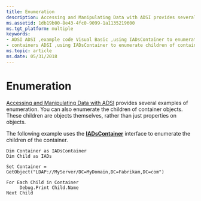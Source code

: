 ```yaml
---
title: Enumeration
description: Accessing and Manipulating Data with ADSI provides several examples of enumeration. You can also enumerate the children of container objects. These children are objects themselves, rather than just properties on objects.
ms.assetid: 1db19b00-8e43-4fc0-9099-1a1135219600
ms.tgt_platform: multiple
keywords:
- ADSI ADSI ,example code Visual Basic ,using IADsContainer to enumerate objects
- containers ADSI ,using IADsContainer to enumerate children of container
ms.topic: article
ms.date: 05/31/2018
---
```


# Enumeration

[Accessing and Manipulating Data with ADSI](accessing-and-manipulating-data-with-adsi.md) provides several examples of enumeration. You can also enumerate the children of container objects. These children are objects themselves, rather than just properties on objects.

The following example uses the [**IADsContainer**](/windows/desktop/api/Iads/nn-iads-iadscontainer) interface to enumerate the children of the container.


```VB
Dim Container as IADsContainer
Dim Child as IADs

Set Container = GetObject("LDAP://MyServer/DC=MyDomain,DC=Fabrikam,DC=com")
 
For Each Child in Container
     Debug.Print Child.Name
Next Child
```



 

 




